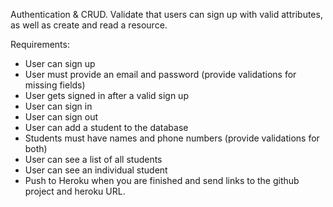 Authentication & CRUD. Validate that users can sign up with valid attributes, as well as create and read a resource.

Requirements:

- User can sign up
- User must provide an email and password (provide validations for missing fields)
- User gets signed in after a valid sign up
- User can sign in
- User can sign out
- User can add a student to the database
- Students must have names and phone numbers (provide validations for both)
- User can see a list of all students
- User can see an individual student
- Push to Heroku when you are finished and send links to the github project and heroku URL.